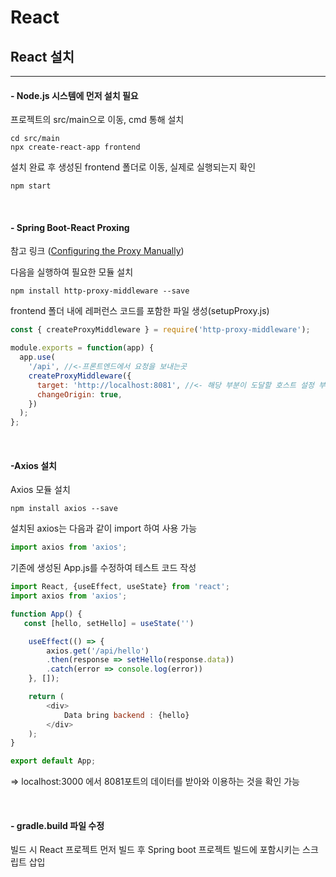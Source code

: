 
React
======

React 설치 
---
---
#### - Node.js 시스템에 먼저 설치 필요
프로젝트의 src/main으로 이동, cmd 통해 설치
```
cd src/main
npx create-react-app frontend 
```
설치 완료 후 생성된 frontend 폴더로 이동, 실제로 실행되는지 확인
```
npm start
```
<br>

#### - Spring Boot-React Proxing 

참고 링크 ([Configuring the Proxy Manually](https://create-react-app.dev/docs/proxying-api-requests-in-development/#configuring-the-proxy-manually))

다음을 실행하여 필요한 모듈 설치
```
npm install http-proxy-middleware --save
```

frontend 폴더 내에 레퍼런스 코드를 포함한 파일 생성(setupProxy.js)
```javascript
const { createProxyMiddleware } = require('http-proxy-middleware');

module.exports = function(app) {
  app.use(
    '/api', //<-프론트엔드에서 요청을 보내는곳
    createProxyMiddleware({ 
      target: 'http://localhost:8081', //<- 해당 부분이 도달할 호스트 설정 부분
      changeOrigin: true,
    })
  );
};
```
<br>

#### -Axios 설치
Axios 모듈 설치
```
npm install axios --save
```
설치된 axios는 다음과 같이 import 하여 사용 가능
```javascript
import axios from 'axios';
```
기존에 생성된 App.js를 수정하여 테스트 코드 작성
```javascript
import React, {useEffect, useState} from 'react';
import axios from 'axios';

function App() {
   const [hello, setHello] = useState('')

    useEffect(() => {
        axios.get('/api/hello')
        .then(response => setHello(response.data))
        .catch(error => console.log(error))
    }, []);

    return (
        <div>
            Data bring backend : {hello}
        </div>
    );
}

export default App;
```
=> localhost:3000 에서 8081포트의 데이터를 받아와 이용하는 것을 확인 가능

<br>

#### - gradle.build 파일 수정

빌드 시 React 프로젝트 먼저 빌드 후 Spring boot 프로젝트 빌드에 포함시키는 스크립트 삽입